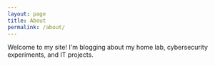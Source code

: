 ```yaml
---
layout: page
title: About
permalink: /about/
---
```


Welcome to my site! I'm blogging about my home lab, cybersecurity experiments, and IT projects.
